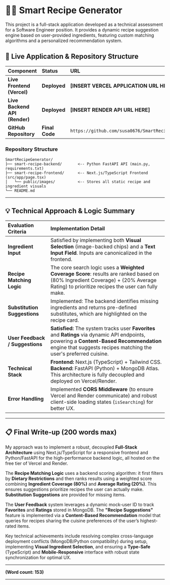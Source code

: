 
# 🧑‍🍳 Smart Recipe Generator

This project is a full-stack application developed as a technical assessment for a Software Engineer position. It provides a dynamic recipe suggestion engine based on user-provided ingredients, featuring custom matching algorithms and a personalized recommendation system.

## 🔗 Live Application & Repository Structure

| Component | Status | URL |
| :--- | :--- | :--- |
| **Live Frontend (Vercel)** | **Deployed** | **[INSERT VERCEL APPLICATION URL HERE]** |
| **Live Backend API (Render)** | **Deployed** | **[INSERT RENDER API URL HERE]** |
| **GitHub Repository** | **Final Code** | `https://github.com/susa0676/SmartRecipeGenerator` |

### Repository Structure

```
SmartRecipeGenerator/
├── smart-recipe-backend/       <-- Python FastAPI API (main.py, requirements.txt)
├── smart-recipe-frontend/      <-- Next.js/TypeScript Frontend (src/app/page.tsx)
│   └── public/images/          <-- Stores all static recipe and ingredient visuals
└── README.md
```

-----

## 💡 Technical Approach & Logic Summary

| Evaluation Criteria | Implementation Detail |
| :--- | :--- |
| **Ingredient Input** | Satisfied by implementing both **Visual Selection** (image-backed chips) and a **Text Input Field**. Inputs are canonicalized in the frontend. |
| **Recipe Matching Logic** | The core search logic uses a **Weighted Coverage Score**: results are ranked based on (80% Ingredient Coverage) + (20% Average Rating) to prioritize recipes the user can fully make. |
| **Substitution Suggestions** | Implemented: The backend identifies missing ingredients and returns pre-defined substitutes, which are highlighted on the recipe card. |
| **User Feedback / Suggestions** | **Satisfied:** The system tracks user **Favorites** and **Ratings** via dynamic API endpoints, powering a **Content-Based Recommendation** engine that suggests recipes matching the user's preferred cuisine. |
| **Technical Stack** | **Frontend:** Next.js (TypeScript) + Tailwind CSS. **Backend:** FastAPI (Python) + MongoDB Atlas. This architecture is fully decoupled and deployed on Vercel/Render. |
| **Error Handling** | Implemented **CORS Middleware** (to ensure Vercel and Render communicate) and robust client-side loading states (`isSearching`) for better UX. |

-----

## 📋 Final Write-up (200 words max)

My approach was to implement a robust, decoupled **Full-Stack Architecture** using Next.js/TypeScript for a responsive frontend and Python/FastAPI for the high-performance backend logic, all hosted on the free tier of Vercel and Render.

The **Recipe Matching Logic** uses a backend scoring algorithm: it first filters by **Dietary Restrictions** and then ranks results using a weighted score combining **Ingredient Coverage (80%)** and **Average Rating (20%)**. This ensures suggestions prioritize recipes the user can actually make. **Substitution Suggestions** are provided for missing items.

The **User Feedback** system leverages a dynamic mock-user ID to track **Favorites** and **Ratings** stored in MongoDB. The **"Recipe Suggestions"** feature is implemented via a **Content-Based Recommendation** model that queries for recipes sharing the cuisine preferences of the user’s highest-rated items.

Key technical achievements include resolving complex cross-language deployment conflicts (MongoDB/Python compatibility) during setup, implementing **Visual Ingredient Selection**, and ensuring a **Type-Safe** (TypeScript) and **Mobile-Responsive** interface with robust state synchronization for optimal UX.

-----

**(Word count: 153)**

-----
